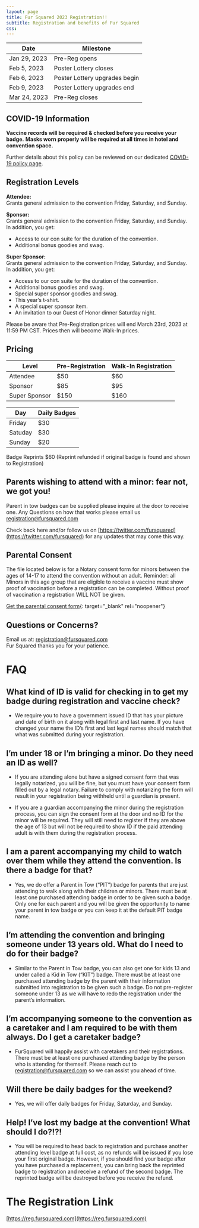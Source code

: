 ```yaml
---
layout: page
title: Fur Squared 2023 Registration!!
subtitle: Registration and benefits of Fur Squared
css:
---
```

| Date | Milestone |
| --- | --- |
| Jan 29, 2023 | Pre-Reg opens |
| Feb 5, 2023 | Poster Lottery closes |
| Feb 6, 2023 | Poster Lottery upgrades begin |
| Feb 9, 2023 | Poster Lottery upgrades end |
| Mar 24, 2023 | Pre-Reg closes |

## COVID-19 Information

**Vaccine records will be required & checked before you receive your badge.** **Masks worn properly will be required at all times in hotel and convention space.**

Further details about this policy can be reviewed on our dedicated [COVID-19 policy page](/covid-policy).

## Registration Levels

**Attendee:**<br>Grants general admission to the convention Friday, Saturday, and Sunday.

**Sponsor:**<br>Grants general admission to the convention Friday, Saturday, and Sunday.<br>In addition, you get:

* Access to our con suite for the duration of the convention.
* Additional bonus goodies and swag.

**Super Sponsor:**<br>Grants general admission to the convention Friday, Saturday, and Sunday.<br>In addition, you get:

* Access to our con suite for the duration of the convention.
* Additional bonus goodies and swag.
* Special super sponsor goodies and swag.
* This year’s t-shirt.
* A special super sponsor item.
* An invitation to our Guest of Honor dinner Saturday night.

Please be aware that Pre-Registration prices will end March 23rd, 2023 at 11:59 PM CST. Prices then will become Walk-In prices.

## Pricing

| Level | Pre-Registration | Walk-In Registration |
| --- | --- | --- |
| Attendee | $50 | $60 |
| Sponsor | $85 | $95 |
| Super Sponsor | $150 | $160 |

| Day | Daily Badges |
| --- | --- |
| Friday | $30 |
| Satuday | $30 |
| Sunday | $20 |

Badge Reprints $60 (Reprint refunded if original badge is found and shown to Registration)

## Parents wishing to attend with a minor: fear not, we got you!

Parent in tow badges can be supplied please inquire at the door to receive one. Any Questions on how that works please email us [registration@fursquared.com](mailto:registration@fursquared.com)

Check back here and/or follow us on [https://twitter.com/fursquared](https://twitter.com/fursquared) for any updates that may come this way.

## Parental Consent

The file located below is for a Notary consent form for minors between the ages of 14-17 to attend the convention without an adult. Reminder: all Minors in this age group that are eligible to receive a vaccine must show proof of vaccination before a registration can be completed. Without proof of vaccination a registration WILL NOT be given.

[Get the parental consent form](https://docs.google.com/document/d/1BDVSTUA_VEBAOYD_VgRfCxz_o4K1o3Xg5ZRDSsEmp4c/edit){: target="_blank" rel="noopener"}

## Questions or Concerns?

Email us at: [registration@fursquared.com](mailto:registration@fursquared.com)<br>Fur Squared thanks you for your patience.

# FAQ

## What kind of ID is valid for checking in to get my badge during registration and vaccine check?

* We require you to have a government issued ID that has your picture and date of birth on it along with legal first and last name. If you have changed your name the ID’s first and last legal names should match that what was submitted during your registration.

## I’m under 18 or I’m bringing a minor. Do they need an ID as well?

* If you are attending alone but have a signed consent form that was legally notarized, you will be fine, but you must have your consent form filled out by a legal notary. Failure to comply with notarizing the form will result in your registration being withheld until a guardian is present.

* If you are a guardian accompanying the minor during the registration process, you can sign the consent form at the door and no ID for the minor will be required. They will still need to register if they are above the age of 13 but will not be required to show ID if the paid attending adult is with them during the registration process.

## I am a parent accompanying my child to watch over them while they attend the convention. Is there a badge for that?

* Yes, we do offer a Parent in Tow (“PIT”) badge for parents that are just attending to walk along with their children or minors. There must be at least one purchased attending badge in order to be given such a badge. Only one for each parent and you will be given the opportunity to name your parent in tow badge or you can keep it at the default PIT badge name.

## I’m attending the convention and bringing someone under 13 years old. What do I need to do for their badge?

* Similar to the Parent in Tow badge, you can also get one for kids 13 and under called a Kid in Tow (“KIT”) badge. There must be at least one purchased attending badge by the parent with their information submitted into registration to be given such a badge. Do not pre-register someone under 13 as we will have to redo the registration under the parent’s information.

## I’m accompanying someone to the convention as a caretaker and I am required to be with them always. Do I get a caretaker badge?

* FurSquared will happily assist with caretakers and their registrations. There must be at least one purchased attending badge by the person who is attending for themself. Please reach out to registration@fursquared.com so we can assist you ahead of time.

## Will there be daily badges for the weekend?

* Yes, we will offer daily badges for Friday, Saturday, and Sunday.

## Help! I’ve lost my badge at the convention! What should I do?!?!

* You will be required to head back to registration and purchase another attending level badge at full cost, as no refunds will be issued if you lose your first original badge. However, if you should find your badge after you have purchased a replacement, you can bring back the reprinted badge to registration and receive a refund of the second badge. The reprinted badge will be destroyed before you receive the refund.

# The Registration Link

[https://reg.fursquared.com](https://reg.fursquared.com)